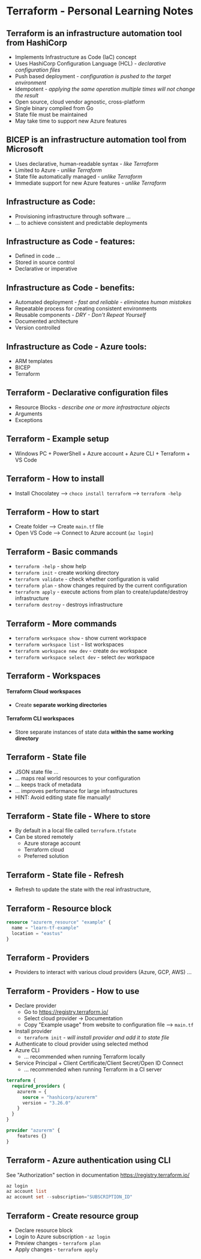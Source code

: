 # Terraform - Personal Learning Notes

## Terraform is an infrastructure automation tool from HashiCorp
- Implements Infrastructure as Code (IaC) concept
- Uses HashiCorp Configuration Language (HCL) - *declarative configuration files*
- Push based deployment - *configuration is pushed to the target environment*
- Idempotent - *applying the same operation multiple times will not change the result*
- Open source, cloud vendor agnostic, cross-platform
- Single binary compiled from Go
- State file must be maintained
- May take time to support new Azure features

## BICEP is an infrastructure automation tool from Microsoft
- Uses declarative, human-readable syntax - *like Terraform*
- Limited to Azure - *unlike Terraform*
- State file automatically managed - *unlike Terraform*
- Immediate support for new Azure features - *unlike Terraform*

## Infrastructure as Code:
- Provisioning infrastructure through software ...
- ... to achieve consistent and predictable deployments

## Infrastructure as Code - features:
- Defined in code ...
- Stored in source control
- Declarative or imperative

## Infrastructure as Code - benefits:
- Automated deployment - *fast and reliable - eliminates human mistakes*
- Repeatable process for creating consistent environments
- Reusable components - *DRY - Don't Repeat Yourself*
- Documented architecture
- Version controlled

## Infrastructure as Code - Azure tools:
- ARM templates
- BICEP
- Terraform

## Terraform - Declarative configuration files
- Resource Blocks - *describe one or more infrastracture objects*
- Arguments
- Exceptions

## Terraform - Example setup
- Windows PC + PowerShell + Azure account + Azure CLI + Terraform + VS Code

## Terraform - How to install
- Install Chocolatey --> `choco install terraform` --> `terraform -help`

## Terraform - How to start
- Create folder --> Create `main.tf` file
- Open VS Code --> Connect to Azure account (`az login`)

## Terraform - Basic commands
- `terraform -help` - show help
- `terraform init` - create working directory
- `terraform validate` - check whether configuration is valid
- `terraform plan` - show changes required by the current configuration
- `terraform apply` - execute actions from plan to create/update/destroy infrastructure
- `terraform destroy` - destroys infrastructure

## Terraform - More commands
- `terraform workspace show` - show current workspace
- `terraform workspace list` - list workspaces
- `terraform workspace new dev` - create `dev` workspace
- `terraform workspace select dev` - select `dev` workspace

## Terraform - Workspaces
#### Terraform Cloud workspaces
- Create **separate working directories**
#### Terraform CLI workspaces
- Store separate instances of state data **within the same working directory**

## Terraform - State file
- JSON state file ...
- ... maps real world resources to your configuration
- ... keeps track of metadata
- ... improves performance for large infrastructures
- HINT: Avoid editing state file manually!

## Terraform - State file - Where to store
- By default in a local file called `terraform.tfstate`
- Can be stored remotely
  - Azure storage account
  - Terraform cloud
  - Preferred solution
  
## Terraform - State file - Refresh
- Refresh to update the state with the real infrastructure,

## Terraform - Resource block
```tf
resource "azurerm_resource" "example" {
  name = "learn-tf-example"
  location = "eastus"
}
```

## Terraform - Providers
- Providers to interact with various cloud providers (Azure, GCP, AWS) ...

## Terraform - Providers - How to use
- Declare provider
  - Go to https://registry.terraform.io/
  - Select cloud provider -> Documentation
  - Copy "Example usage" from website to configuration file --> `main.tf`
- Install provider
  - `terraform init` - *will install provider and add it to state file*
 - Authenticate to cloud provider using selected method
  - Azure CLI
    - ... recommended when running Terraform locally
  - Service Principal + Client Certificate/Client Secret/Open ID Connect
    - ... recommended when running Terraform in a CI server
  
```tf
terraform {
  required_providers {
    azurerm = {
      source = "hashicorp/azurerm"
      version = "3.26.0"
    }
  }
}

provider "azurerm" {
    features {}
}
```

## Terraform - Azure authentication using CLI
See "Authorization" section in documentation https://registry.terraform.io/
  
```tf
az login
az account list
az account set --subscription="SUBSCRIPTION_ID"
```
  
## Terraform - Create resource group
- Declare resource block
- Login to Azure subscription - `az login`
- Preview changes - `terraform plan`
- Apply changes - `terraform apply`
